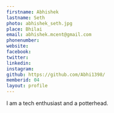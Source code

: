 ```yaml
---
firstname: Abhishek 
lastname: Seth
photo: abhishek_seth.jpg
place: Bhilai
email: abhishek.mcent@gmail.com
phonenumber: 
website: 
facebook: 
twitter: 
linkedin: 
instagram: 
github: https://github.com/Abhi1398/
memberid: 04
layout: profile
---
```

I am a tech enthusiast and a potterhead.
